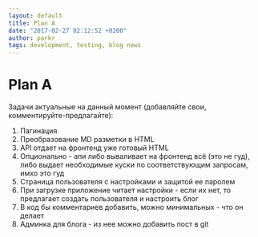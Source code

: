 ```yaml
---
layout: default
title: Plan A
date: "2017-02-27 02:12:52 +0200"
author: parkr
tags: development, testing, blog news
---
```

# Plan  A

Задачи актуальные на данный момент (добавляйте свои, комментируйте-предлагайте):

1. Пагинация
2. Преобразование MD разметки в HTML
2. API отдает на фронтенд уже готовый HTML
3. Опционально - апи либо вываливает на фронтенд всё (это не гуд), либо выдает необходимые куски по соответствующим запросам, имхо это гуд
3. Страница пользователя с настройками и защитой ее паролем
4. При загрузке приложение читает настройки - если их нет, то предлагает создать пользователя и настроить блог
5. В код бы комментариев добавить, можно минимальных - что он делает
6. Админка для блога - из нее можно добавить пост в git 